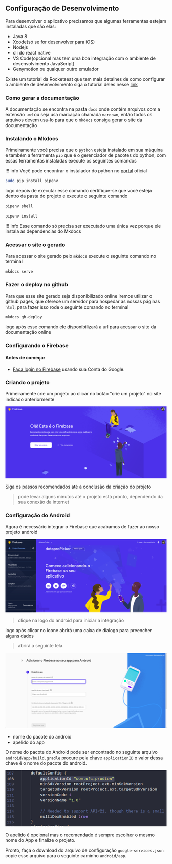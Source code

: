 ## Configuração de Desenvolvimento

Para desenvolver o aplicativo precisamos que algumas ferramentas estejam instaladas que são elas:

- Java 8
- Xcode(só se for desenvolver para iOS)
- Nodejs
- cli do react native
- VS Code(opcional mas tem uma boa integração com o ambiente de desenvolvimento JavaScript)
- Genymotion ou qualquer outro emulador

Existe um tutorial da Rocketseat que tem mais detalhes de como configurar o ambiente de desenvolvimento siga o tutorial deles nesse [link](https://docs.rocketseat.dev/ambiente-react-native/introducao)

### Como gerar a documentação

A documentação se encontra na pasta `docs` onde contém arquivos com a extensão `.md` ou seja usa marcação chamada `mardown`, então todos os arquivos devem usa-lo para que o `mkdocs` consiga gerar o site da documentação

### Instalando o Mkdocs

Primeiramente você precisa que o `python` esteja instalado em sua máquina e também a ferramenta `pip` que é o gerenciador de pacotes do python, com essas ferramentas instaladas execute os seguintes comandos

!!! info
    Voçê pode encontrar o instalador do python no [portal](https://www.python.org/downloads/) oficial

```bash
sudo pip install pipenv
```

logo depois de executar esse comando certifique-se que você esteja dentro da pasta do projeto e execute o seguinte comando

```bash
pipenv shell
```
```bash
pipenv install
```
!!! info
    Esse comando só precisa ser executado uma única vez porque ele instala as dependencias do Mkdocs
    
### Acessar o site o gerado

Para acessar o site gerado pelo `mkdocs` execute o seguinte comando no terminal

```bash
mkdocs serve
```
### Fazer o deploy no github

Para que esse site gerado seja disponibilizado online iremos utilizar o github pages, que oferece um servidor para hospedar as nossas páginas `html`, para fazer isso rode o seguinte comando no terminal

```bash
mkdocs gh-deploy
```
logo após esse comando ele disponibilizará a url para acessar o site da documentação online 

### Configurando o Firebase

#### Antes de começar
 
- [Faça login no Firebase](https://console.firebase.google.com/)  usando sua Conta do Google.

### Criando o projeto

Primeiramente crie um projeto ao clicar no botão "crie um projeto" no site indicado anteriormente

![enter image description here](https://raw.githubusercontent.com/daviwesley/ProdTeaApp/master/docs/images/tutorial.png)

Siga os passos recomendados até a conclusão da criação do projeto 
> pode levar alguns minutos até o projeto está pronto, dependendo da sua conexão da internet

### Configuração do Android
Agora é necessário integrar o Firebase que acabamos de fazer ao nosso projeto android

![enter image description here](https://raw.githubusercontent.com/daviwesley/ProdTeaApp/master/docs/images/android.png)

>clique na logo do android para iniciar a integração

logo após clicar no ícone abrirá uma caixa de dialogo para preencher alguns dados

>abrirá a seguinte tela.

![tela de ](https://raw.githubusercontent.com/daviwesley/ProdTeaApp/master/docs/images/registrarApp.png) 

 - nome do pacote do android
 - apelido do app
 
 O nome do pacote do Android pode ser encontrado no seguinte arquivo `android/app/build.gradle` procure pela chave `applicationID` o valor dessa chave é o nome do pacote do android.

 ![tela de ](https://raw.githubusercontent.com/daviwesley/ProdTeaApp/master/docs/images/aplicationID.png)
 
 O apelido é opcional mas o recomendado é sempre escolher o mesmo nome do App e finalize o projeto.

Pronto, faça o download do arquivo de configuração `google-services.json` copie esse arquivo para o seguinte caminho `android/app`.


